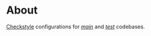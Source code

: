 # About

[Checkstyle][1] configurations for [*main*][2] and [*test*][3] codebases.

[1]: http://checkstyle.sourceforge.net/
[2]: http://git.io/sEuNSA
[3]: http://git.io/wqqbhg
